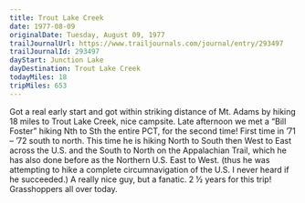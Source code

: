 ```yaml
---
title: Trout Lake Creek
date: 1977-08-09
originalDate: Tuesday, August 09, 1977
trailJournalUrl: https://www.trailjournals.com/journal/entry/293497
trailJournalId: 293497
dayStart: Junction Lake
dayDestination: Trout Lake Creek
todayMiles: 18
tripMiles: 653
---
```

Got a real early start and got within striking distance of Mt. Adams by hiking 18 miles to Trout Lake Creek, nice campsite. Late afternoon we met a “Bill Foster” hiking Nth to Sth the entire PCT, for the second time! First time in ’71 – ’72 south to north. This time he is hiking North to South then West to East across the U.S. and the South to North on the Appalachian Trail, which he has also done before as the Northern U.S. East to West. (thus he was attempting to hike a complete circumnavigation of the U.S. I never heard if he succeeded.) A really nice guy, but a fanatic. 2 ½ years for this trip! Grasshoppers all over today.

